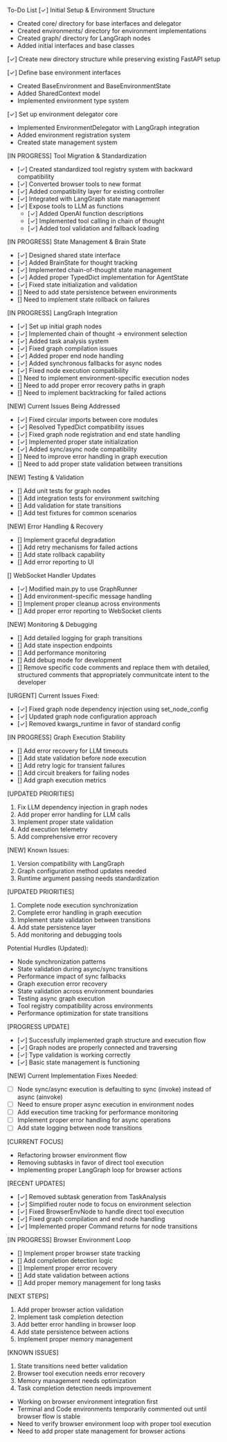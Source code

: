 To-Do List
[✓] Initial Setup & Environment Structure

- Created core/ directory for base interfaces and delegator
- Created environments/ directory for environment implementations
- Created graph/ directory for LangGraph nodes
- Added initial interfaces and base classes

[✓] Create new directory structure while preserving existing FastAPI setup

[✓] Define base environment interfaces

- Created BaseEnvironment and BaseEnvironmentState
- Added SharedContext model
- Implemented environment type system

[✓] Set up environment delegator core

- Implemented EnvironmentDelegator with LangGraph integration
- Added environment registration system
- Created state management system

[IN PROGRESS] Tool Migration & Standardization

- [✓] Created standardized tool registry system with backward compatibility
- [✓] Converted browser tools to new format
- [✓] Added compatibility layer for existing controller
- [✓] Integrated with LangGraph state management
- [✓] Expose tools to LLM as functions
  - [✓] Added OpenAI function descriptions
  - [✓] Implemented tool calling in chain of thought
  - [✓] Added tool validation and fallback loading

[IN PROGRESS] State Management & Brain State

- [✓] Designed shared state interface
- [✓] Added BrainState for thought tracking
- [✓] Implemented chain-of-thought state management
- [✓] Added proper TypedDict implementation for AgentState
- [✓] Fixed state initialization and validation
- [] Need to add state persistence between environments
- [] Need to implement state rollback on failures

[IN PROGRESS] LangGraph Integration

- [✓] Set up initial graph nodes
- [✓] Implemented chain of thought -> environment selection
- [✓] Added task analysis system
- [✓] Fixed graph compilation issues
- [✓] Added proper end node handling
- [✓] Added synchronous fallbacks for async nodes
- [✓] Fixed node execution compatibility
- [] Need to implement environment-specific execution nodes
- [] Need to add proper error recovery paths in graph
- [] Need to implement backtracking for failed actions

[NEW] Current Issues Being Addressed

- [✓] Fixed circular imports between core modules
- [✓] Resolved TypedDict compatibility issues
- [✓] Fixed graph node registration and end state handling
- [✓] Implemented proper state initialization
- [✓] Added sync/async node compatibility
- [] Need to improve error handling in graph execution
- [] Need to add proper state validation between transitions

[NEW] Testing & Validation

- [] Add unit tests for graph nodes
- [] Add integration tests for environment switching
- [] Add validation for state transitions
- [] Add test fixtures for common scenarios

[NEW] Error Handling & Recovery

- [] Implement graceful degradation
- [] Add retry mechanisms for failed actions
- [] Add state rollback capability
- [] Add error reporting to UI

[] WebSocket Handler Updates

- [✓] Modified main.py to use GraphRunner
- [] Add environment-specific message handling
- [] Implement proper cleanup across environments
- [] Add proper error reporting to WebSocket clients

[NEW] Monitoring & Debugging

- [] Add detailed logging for graph transitions
- [] Add state inspection endpoints
- [] Add performance monitoring
- [] Add debug mode for development
- [] Remove specific code comments and replace them with detailed, structured comments that appropriately communitcate intent to the developer

[URGENT] Current Issues Fixed:

- [✓] Fixed graph node dependency injection using set_node_config
- [✓] Updated graph node configuration approach
- [✓] Removed kwargs_runtime in favor of standard config

[IN PROGRESS] Graph Execution Stability

- [] Add error recovery for LLM timeouts
- [] Add state validation before node execution
- [] Add retry logic for transient failures
- [] Add circuit breakers for failing nodes
- [] Add graph execution metrics

[UPDATED PRIORITIES]

1. Fix LLM dependency injection in graph nodes
2. Add proper error handling for LLM calls
3. Implement proper state validation
4. Add execution telemetry
5. Add comprehensive error recovery

[NEW] Known Issues:

1. Version compatibility with LangGraph
2. Graph configuration method updates needed
3. Runtime argument passing needs standardization

[UPDATED PRIORITIES]

1. Complete node execution synchronization
2. Complete error handling in graph execution
3. Implement state validation between transitions
4. Add state persistence layer
5. Add monitoring and debugging tools

Potential Hurdles (Updated):

- Node synchronization patterns
- State validation during async/sync transitions
- Performance impact of sync fallbacks
- Graph execution error recovery
- State validation across environment boundaries
- Testing async graph execution
- Tool registry compatibility across environments
- Performance optimization for state transitions

[PROGRESS UPDATE]

- [✓] Successfully implemented graph structure and execution flow
- [✓] Graph nodes are properly connected and traversing
- [✓] Type validation is working correctly
- [✓] Basic state management is functioning

[NEW] Current Implementation Fixes Needed:

- [ ] Node sync/async execution is defaulting to sync (invoke) instead of async (ainvoke)
- [ ] Need to ensure proper async execution in environment nodes
- [ ] Add execution time tracking for performance monitoring
- [ ] Implement proper error handling for async operations
- [ ] Add state logging between node transitions

[CURRENT FOCUS]

- Refactoring browser environment flow
- Removing subtasks in favor of direct tool execution
- Implementing proper LangGraph loop for browser actions

[RECENT UPDATES]

- [✓] Removed subtask generation from TaskAnalysis
- [✓] Simplified router node to focus on environment selection
- [✓] Fixed BrowserEnvNode to handle direct tool execution
- [✓] Fixed graph compilation and end node handling
- [✓] Implemented proper Command returns for node transitions

[IN PROGRESS] Browser Environment Loop

- [] Implement proper browser state tracking
- [] Add completion detection logic
- [] Implement proper error recovery
- [] Add state validation between actions
- [] Add proper memory management for long tasks

[NEXT STEPS]

1. Add proper browser action validation
2. Implement task completion detection
3. Add better error handling in browser loop
4. Add state persistence between actions
5. Implement proper memory management

[KNOWN ISSUES]

1. State transitions need better validation
2. Browser tool execution needs error recovery
3. Memory management needs optimization
4. Task completion detection needs improvement

- Working on browser environment integration first
- Terminal and Code environments temporarily commented out until browser flow is stable
- Need to verify browser environment loop with proper tool execution
- Need to add proper state management for browser actions
